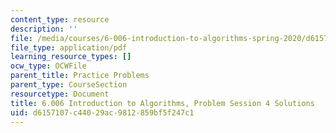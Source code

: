 ```yaml
---
content_type: resource
description: ''
file: /media/courses/6-006-introduction-to-algorithms-spring-2020/d6157107c44029ac9812859bf5f247c1_MIT6_006S20_prob4sol.pdf
file_type: application/pdf
learning_resource_types: []
ocw_type: OCWFile
parent_title: Practice Problems
parent_type: CourseSection
resourcetype: Document
title: 6.006 Introduction to Algorithms, Problem Session 4 Solutions
uid: d6157107-c440-29ac-9812-859bf5f247c1
---
```

